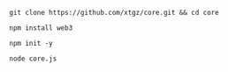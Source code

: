 ```
git clone https://github.com/xtgz/core.git && cd core
```

```npm install web3```

```
npm init -y 
```

```
node core.js
```

